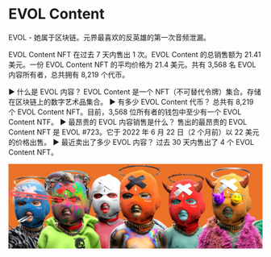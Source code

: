 # EVOL Content

EVOL - 她属于区块链。元界最喜欢的反英雄的第一次音频泄漏。

EVOL Content NFT 在过去 7 天内售出 1 次。EVOL Content 的总销售额为 21.41 美元。一份 EVOL Content NFT 的平均价格为 21.4 美元。共有 3,568 名 EVOL 内容所有者，总共拥有 8,219 个代币。

▶ 什么是 EVOL 内容？
EVOL Content 是一个 NFT（不可替代令牌）集合。存储在区块链上的数字艺术品集合。
▶ 有多少 EVOL Content 代币？
总共有 8,219 个 EVOL Content NFT。目前，3,568 位所有者的钱包中至少有一个 EVOL Content NTF。
▶ 最昂贵的 EVOL 内容销售是什么？
售出的最昂贵的 EVOL Content NFT 是 EVOL #723。它于 2022 年 6 月 22 日（2 个月前）以 22 美元的价格出售。
▶ 最近卖出了多少 EVOL 内容？
过去 30 天内售出了 4 个 EVOL Content NFT。

![nft](1500x500.jpg)
